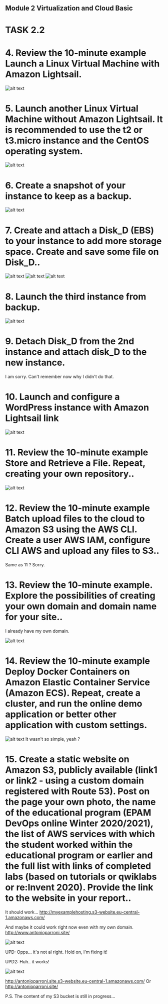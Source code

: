  ## Module 2 Virtualization and Cloud Basic

# TASK 2.2

# 4. Review the 10-minute example Launch a Linux Virtual Machine with Amazon Lightsail.

![alt text](images/simplelight.png)

# 5. Launch another Linux Virtual Machine without Amazon Lightsail. It is recommended to use the t2 or t3.micro instance and the CentOS operating system.

 ![alt text](images/centos.png)

 # 6. Create a snapshot of your instance to keep as a backup.

![alt text](images/snap.png)

# 7. Create and attach a Disk_D (EBS) to your instance to add more storage space. Create and save some file on Disk_D..

![alt text](images/mounted.png)
![alt text](images/mountD.png)
![alt text](images/createfile.png)

# 8. Launch the third instance from backup.

![alt text](images/backupimage.png)

# 9. Detach Disk_D from the 2nd instance and attach disk_D to the new instance.

I am sorry. Can't remember now why I didn't do that. 

# 10. Launch and configure a WordPress instance with Amazon Lightsail link
 
 ![alt text](images/wordpress.png)


 # 11. Review the 10-minute example Store and Retrieve a File. Repeat, creating your own repository..

 ![alt text](images/awsbucket.png)

# 12. Review the 10-minute example Batch upload files to the cloud to Amazon S3 using the AWS CLI. Create a user AWS IAM, configure CLI AWS and upload any files to S3..

Same as 11 ? Sorry.

# 13. Review the 10-minute example. Explore the possibilities of creating your own domain and domain name for your site..
 
I already have my own domain.

 ![alt text](images/domain.png)

# 14. Review the 10-minute example Deploy Docker Containers on Amazon Elastic Container Service (Amazon ECS). Repeat, create a cluster, and run the online demo application or better other application with custom settings.

  ![alt text](images/awsecs.png)
  It wasn't so simple, yeah ? 

  # 15. Create a static website on Amazon S3, publicly available (link1 or link2 - using a custom domain registered with Route 53). Post on the page your own photo, the name of the educational program (EPAM DevOps online Winter 2020/2021), the list of AWS services with which the student worked within the educational program or earlier and the full list with links of completed labs (based on tutorials or qwiklabs or re:Invent 2020). Provide the link to the website in your report..

 It should work...
 http://myexamplehosting.s3-website.eu-central-1.amazonaws.com/

 And maybe it could work right now even with my own domain. 
 http://www.antonioparroni.site/
 
   ![alt text](images/bucketsite.png)
 
 UPD: Opps... it's not al right. Hold on, I'm fixing it!

 UPD2: Huh.. it works! 
 
   ![alt text](images/truebacket.png)

   http://antonioparroni.site.s3-website.eu-central-1.amazonaws.com/
   Or 
   http://antonioparroni.site/
   
  P.S. The content of my S3 bucket is still in progress...



















